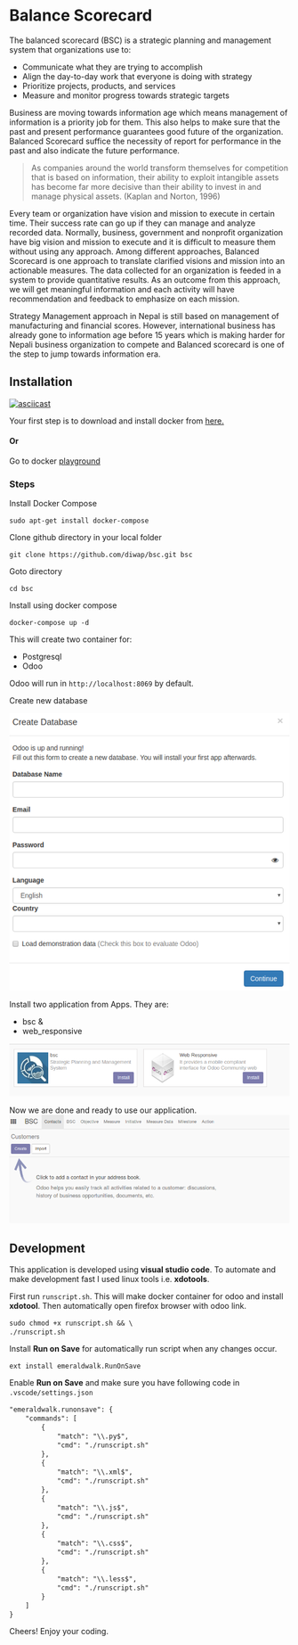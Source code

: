 # Balance Scorecard

The balanced scorecard (BSC) is a strategic planning and management system that organizations use to:
* Communicate what they are trying to accomplish
* Align the day-to-day work that everyone is doing with strategy
* Prioritize projects, products, and services
* Measure and monitor progress towards strategic targets

Business are moving towards information age which means management of information is a priority job for them. This also helps to make sure that the past and present performance guarantees good future of the organization. Balanced Scorecard suffice the necessity of report for performance in the past and also indicate the future performance.

> As  companies  around  the  world  transform  themselves  for  competition  that  is based  on  information,  their  ability  to  exploit  intangible  assets  has  become  far more  decisive  than  their  ability  to  invest  in  and  manage  physical  assets. (Kaplan and Norton, 1996)

Every team or organization have vision and mission to execute in certain time. Their success rate can go up if they can manage and analyze recorded data. Normally, business, government and nonprofit organization have big vision and mission to execute and it is difficult to measure them without using any approach. Among different approaches, Balanced Scorecard is one approach to translate clarified visions and mission into an actionable measures. The data collected for an organization is feeded in a system to provide quantitative results. As an outcome from this approach, we will get meaningful information and each activity will have recommendation and feedback to emphasize on each mission.

Strategy Management approach in Nepal is still based on management of manufacturing and financial scores. However, international business has already gone to information age before 15 years which is making harder for Nepali business organization to compete and Balanced scorecard is one of the step to jump towards information era.

## Installation

[![asciicast](https://asciinema.org/a/TQng7nQpopNfSle1lHs67bSbH.png)](https://asciinema.org/a/TQng7nQpopNfSle1lHs67bSbH)

Your first step is to download and install docker from [here.](https://www.docker.com/get-docker)
#### Or
Go to docker [playground](https://labs.play-with-docker.com)

### Steps
Install Docker Compose  
```
sudo apt-get install docker-compose
```  

Clone github directory in your local folder  

```
git clone https://github.com/diwap/bsc.git bsc
```  

Goto directory  

```
cd bsc
```  

Install using docker compose  

```
docker-compose up -d
```  
This will create two container for:
* Postgresql
* Odoo

Odoo will run in `http://localhost:8069` by default.

Create new database  

![Image of Create Database](img/create_db.png)

Install two application from Apps. They are:
* bsc &
* web_responsive

![Image of Create Database](img/app_install.png)  

Now we are done and ready to use our application.  
![Image of Create Database](img/bsc.png)

## Development
This application is developed using __visual studio code__. To automate and make development fast I used linux tools i.e. __xdotools__.

First run `runscript.sh`. This will make docker container for odoo and install __xdotool__. Then automatically open firefox browser with odoo link.  

```
sudo chmod +x runscript.sh && \
./runscript.sh
```  

Install __Run on Save__ for automatically run script when  any changes occur.
```
ext install emeraldwalk.RunOnSave
```

Enable __Run on Save__ and make sure you have following code in `.vscode/settings.json`  
```
"emeraldwalk.runonsave": {
    "commands": [
        {
            "match": "\\.py$",
            "cmd": "./runscript.sh"
        },
        {
            "match": "\\.xml$",
            "cmd": "./runscript.sh"
        },
        {
            "match": "\\.js$",
            "cmd": "./runscript.sh"
        },
        {
            "match": "\\.css$",
            "cmd": "./runscript.sh"
        },
        {
            "match": "\\.less$",
            "cmd": "./runscript.sh"
        }
    ]
}
```

Cheers! Enjoy your coding.
